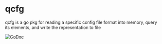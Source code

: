 # qcfg
qcfg is a go pkg for reading a specific config file format into memory, query its elements, and write the representation to file

[![GoDoc](http://godoc.org/github.com/LDCS/qcfg?status.png)](http://godoc.org/github.com/LDCS/qcfg)